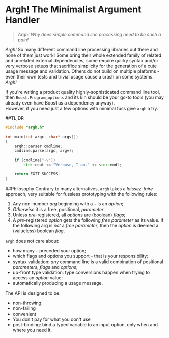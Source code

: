 # Argh! The Minimalist Argument Handler
> *Argh! Why does simple command line processing need to be such a pain!*

*Argh!* So many different command line processing libraries out there and none of them just work! Some bring their whole extended family of related and unrelated external dependencies, some require quirky syntax and/or very verbose setups that sacrifice simplicity for the generation of a cute usage message and validation. Others do not build on multiple plaforms - even their own tests and trivial usage cause a crash on some systems. *Argh!*

If you're writing a product quality highly-sophisticated command line tool, then `Boost.Program_options` and its kin should be your go-to tools (you may already even have Boost as a dependency anyway).  
However, if you need just a few options with minimal fuss give `argh` a try.
 
##TL;DR
```cpp
#include "argh.h"

int main(int argc, char* argv[])
{
    argh::parser cmdline;
    cmdline.parse(argc, argv);

    if (cmdline["-v"])
        std::cout << "Verbose, I am." << std::endl;

    return EXIT_SUCCESS;
}
```

##Philosophy
Contrary to many alternatives, `argh` takes a *laissez-faire* approach, very suitable for fussless prototyping with the following rules:
 
 1. Any non-number *arg* beginning with a `-` is an *option*;
 2. *Otherwise* it is a free, positional, *parameter*.
 3. Unless *pre*-registered, all *options* are (boolean) *flags*;
 4. A *pre*-registered *option* gets the following *free parameter* as its value. 
    If the following arg is *not* a *free parameter*, then the *option* is deemed a (valueless) boolean *flag*.

`argh` does not care about:
 - how many `-` preceded your option;
 - which flags and options you support - that is your responsibility;
 - syntax validation: *any* command line is a valid combination of positional *parameters*, *flags* and *options*;
 - up-front type validation: type conversions happen when trying to access an *option* value;
 - automatically producing a usage message.


 The API is designed to be:
 - non-throwing: 
 - non-failing
 - convenient
 - You don't pay for what you don't use
 - post-binding: bind a typed variable to an input option, only when and where you need it.